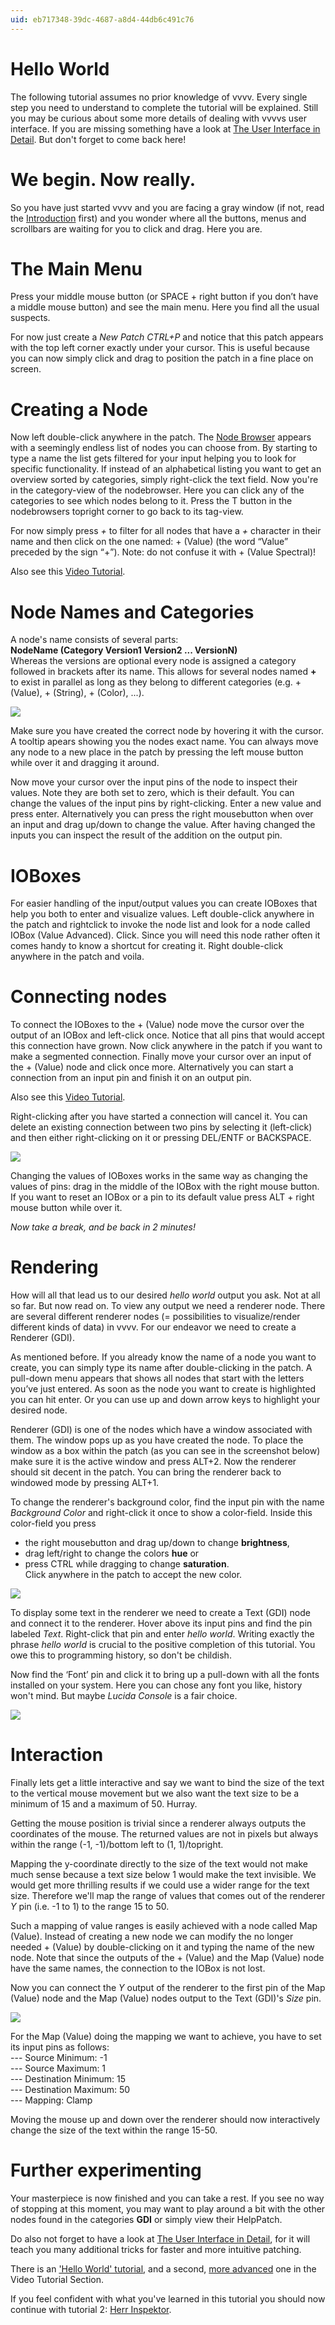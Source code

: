 ```yaml
---
uid: eb717348-39dc-4687-a8d4-44db6c491c76
---
```


# Hello World
The following tutorial assumes no prior knowledge of vvvv. Every single step you need to understand to complete the tutorial will be explained. Still you may be curious about some more details of dealing with vvvvs user interface. If you are missing something have a look at [The User Interface in Detail](xref:f63e83e8-88d2-4eeb-818f-5bfed4060a77). But don't forget to come  back here!  

# We begin. Now really. 
So you have just started vvvv and you are facing a gray window (if not, read the [Introduction](xref:e87fb3bc-1512-456a-9529-8b901f459dc6) first) and you wonder where all the buttons, menus and scrollbars are waiting for you to click and drag. Here you are.   

# The Main Menu
Press your middle mouse button (or SPACE + right button if you don’t have a middle mouse button) and see the main menu. Here you find all the usual suspects.  

For now just create a *New Patch CTRL+P* and notice that this patch appears with the top left corner exactly under your cursor. This is useful because you can now simply click and drag to position the patch in a fine place on screen.   

# Creating a Node
Now left double-click anywhere in the patch. The [Node Browser](xref:eeb8526d-0085-4219-a138-32ac397853f1) appears with a seemingly endless list of nodes you can choose from. By starting to type a name the list gets filtered for your input helping you to look for specific functionality. If instead of an alphabetical listing you want to get an overview sorted by categories, simply right-click the text field. Now you're in the category-view of the nodebrowser. Here you can click any of the categories to see which nodes belong to it. Press the T button in the nodebrowsers topright corner to go back to its tag-view.  

For now simply press *+* to filter for all nodes that have a *+* character in their name and then click on the one named: <span class="node">+ (Value)</span> (the word “Value” preceded by the sign “+”). Note: do not confuse it with <span class="node">+ (Value Spectral)</span>!  

Also see this [Video Tutorial](xref:09f00508-01d4-4eac-b6d3-4dace5b00d99#vvvv-tutorial-2-menu-moving-and-scaling-and-node-creation).   
# Node Names and Categories
A node's name consists of several parts:  
**NodeName (Category Version1 Version2 ... VersionN)**  
Whereas the versions are optional every node is assigned a category followed in brackets after its name.  This allows for several nodes named **+** to exist in parallel as long as they belong to different categories (e.g. <span class="node">+ (Value)</span>, <span class="node">+ (String)</span>, <span class="node">+ (Color)</span>, ...).  

![](~/img/value_3.png "")  

Make sure you have created the correct node by hovering it with the cursor. A tooltip apears showing you the nodes exact name. You can always move any node to a new place in the patch by pressing the left mouse button while over it and dragging it around.  

Now move your cursor over the input pins of the node to inspect their values. Note they are both set to zero, which is their default. You can change the values of the input pins by right-clicking. Enter a new value and press enter. Alternatively you can press the right mousebutton when over an input and drag up/down to change the value. After having changed the inputs you can inspect the result of the addition on the output pin.  

# IOBoxes
For easier handling of the input/output values you can create IOBoxes that help you both to enter and visualize values. Left double-click anywhere in the patch and rightclick to invoke the node list and look for a node called <span class="node">IOBox (Value Advanced)</span>. Click. Since you will need this node rather often it comes handy to know a shortcut for creating it. Right double-click anywhere in the patch and voila.  

# Connecting nodes
To connect the IOBoxes to the <span class="node">+ (Value)</span> node move the cursor over the output of an IOBox and left-click once. Notice that all pins that would accept this connection have grown. Now click anywhere in the patch if you want to make a segmented connection. Finally move your cursor over an input of the <span class="node">+ (Value)</span> node and click once more. Alternatively you can start a connection from an input pin and finish it on an output pin.   

Also see this [Video Tutorial](xref:09f00508-01d4-4eac-b6d3-4dace5b00d99#tutorial-3-inlets-outlets-and-connections).  

Right-clicking after you have started a connection will cancel it. You can delete an existing connection between two pins by selecting it (left-click) and then either right-clicking on it or pressing DEL/ENTF or BACKSPACE.  

![](~/img/01_plus_3.jpg "")  

Changing the values of IOBoxes works in the same way as changing the values of pins: drag in the middle of the IOBox with the right mouse button. If you want to reset an IOBox or a pin to its default value press ALT + right mouse button while over it.  

*Now take a break, and be back in 2 minutes!*  

# Rendering
How will all that lead us to our desired *hello world* output you ask. Not at all so far. But now read on. To view any output we need a renderer node. There are several different renderer nodes (= possibilities to visualize/render different kinds of data) in vvvv. For our endeavor we need to create a <span class="node">Renderer (GDI)</span>.   

As mentioned before. If you already know the name of a node you want to create, you can simply type its name after double-clicking in the patch. A pull-down menu appears that shows all nodes that start with the letters you’ve just entered. As soon as the node you want to create is highlighted you can hit enter. Or you can use up and down arrow keys to highlight your desired node.   

<span class="node">Renderer (GDI)</span> is one of the nodes which have a window associated with them. The window pops up as you have created the node. To place the window as a box within the patch (as you can see in the screenshot below) make sure it is the active window and press ALT+2. Now the renderer should sit decent in the patch. You can bring the renderer back to windowed mode by pressing ALT+1.  

To change the renderer's background color, find the input pin with the name *Background Color* and right-click it once to show a color-field. Inside this color-field you press   
  * the right mousebutton and drag up/down to change **brightness**,   
  * drag left/right to change the colors **hue** or  
  * press CTRL while dragging to change **saturation**.   
Click anywhere in the patch to accept the new color.  

![](~/img/02_plusandgdi_3.jpg "")  

To display some text in the renderer we need to create a <span class="node">Text (GDI)</span> node and connect it to the renderer. Hover above its input pins and find the pin labeled *Text*. Right-click that pin and enter *hello world*. Writing exactly the phrase *hello world* is crucial to the positive completion of this tutorial. You owe this to programming history, so don't be childish.  

Now find the ‘Font’ pin and click it to bring up a pull-down with all the fonts installed on your system. Here you can chose any font you like, history won't mind. But maybe *Lucida Console* is a fair choice.   

![](~/img/03_plusandgdiandtext_3.jpg "")  

# Interaction
Finally lets get a little interactive and say we want to bind the size of the text to the vertical mouse movement but we also want the text size to be a minimum of 15 and a maximum of 50. Hurray.  

Getting the mouse position is trivial since a renderer always outputs the coordinates of the mouse. The returned values are not in pixels but always within the range (-1, -1)/bottom left to (1, 1)/topright.   

Mapping the y-coordinate directly to the size of the text would not make much sense because a text size below 1 would make the text invisible. We would get more thrilling results if we could use a wider range for the text size. Therefore we'll map the range of values that comes out of the renderer *Y* pin (i.e. -1 to 1) to the range 15 to 50.  

Such a mapping of value ranges is easily achieved with a node called <span class="node">Map (Value)</span>. Instead of creating a new node we can modify the no longer needed <span class="node">+ (Value)</span> by double-clicking on it and typing the name of the new node. Note that since the outputs of the <span class="node">+ (Value)</span> and the <span class="node">Map (Value)</span> node have the same names, the connection to the IOBox is not lost.  

Now you can connect the *Y* output of the renderer to the first pin of the <span class="node">Map (Value)</span> node and the <span class="node">Map (Value)</span> nodes output to the <span class="node">Text (GDI)</span>'s *Size* pin.   

![](~/img/04_plusandgdiandtextandmap_3.jpg "")  

For the <span class="node">Map (Value)</span> doing the mapping we want to achieve, you have to set its input pins as follows:  
--- Source Minimum: -1  
--- Source Maximum:  1  
--- Destination Minimum: 15  
--- Destination Maximum: 50  
--- Mapping: Clamp  

Moving the mouse up and down over the renderer should now interactively change the size of the text within the range 15-50.   

# Further experimenting
Your masterpiece is now finished and you can take a rest. If you see no way of stopping at this moment, you may want to play around a bit with the other nodes found in the categories **GDI** or simply view their HelpPatch.  

Do also not forget to have a look at [The User Interface in Detail](xref:f63e83e8-88d2-4eeb-818f-5bfed4060a77), for it will teach you many additional tricks for faster and more intuitive patching.  

There is an [ 'Hello World' tutorial](xref:09f00508-01d4-4eac-b6d3-4dace5b00d99#tutorial-5-renderer-and-show-some-text), and a second, [more advanced](xref:09f00508-01d4-4eac-b6d3-4dace5b00d99#tutorial-6-move-and-color-some-text) one in the Video Tutorial Section.  

If you feel confident with what you've learned in this tutorial you should now continue with tutorial 2: [Herr Inspektor](xref:61440fc4-4815-406c-b97a-c0abfd97cd6f).